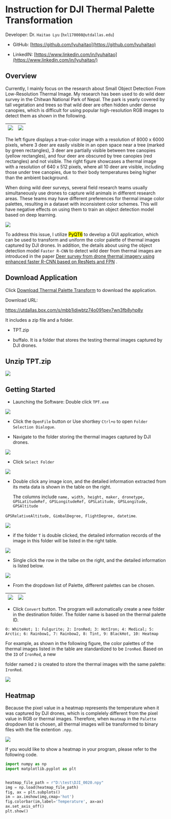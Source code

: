 # Instruction for DJI Thermal Palette Transformation

Developer: Dr. `Haitao Lyu` (`hxl170008@utdallas.edu`) 

- GitHub: [https://github.com/lyuhaitao](https://github.com/lyuhaitao) 

- LinkedIN: [https://www.linkedin.com/in/lyuhaitao](https://www.linkedin.com/in/lyuhaitao/) 

## Overview

Currently, I mainly focus on the research about Small Object Detection From Low-Resolution Thermal Image. My research has been used to do wild deer survey in the Chitwan National Park of Nepal. The park is yearly covered by tall vegetation and trees so that wild deer are often hidden under dense canopies, which is difficult for using popular high-resolution RGB images to detect them as shown in the following.

| ![](assets/20191237237ca8f40a022a34712addfddc7fc91d.jpg) | ![](assets/02dc33c1d1996508214f478fce58be61700386a9.jpg) |
| -------------------------------------------------------- | -------------------------------------------------------- |

The left figure displays a true-color image with a resolution of 8000 x 6000 pixels, where 3 deer are easily visible in an open space near a tree (marked by green rectangles), 3 deer are partially visible between tree canopies (yellow rectangles), and four deer are obscured by tree canopies (red rectangles) and not visible. The right figure showcases a thermal image with a resolution of 640 x 512 pixels, where all 10 deer are visible, including those under tree canopies, due to their body temperatures being higher than the ambient background.

When doing wild deer surveys, several field research teams  usually simultaneously use drones to capture wild animals in different research areas. These teams may have different preferences for thermal image color palettes, resulting in a dataset with inconsistent color schemes. This will have negative effects on using them to train an object detection model based on deep learning.

![](assets/8cb2fbfe48726c6ca94416c7ffbe20c8591eb434.jpg)

To address this issue, I utilize <mark>PyQT6</mark> to develop a GUI application, which can be used to transform and uniform the color palette of thermal images captured by DJI drones. In addition, the details about using the object detection model `Faster R-CNN` to detect wild deer from thermal images are introduced in the paper [Deer survey from drone thermal imagery using enhanced faster R-CNN based on ResNets and FPN](https://doi.org/10.1016/j.ecoinf.2023.102383) . 

## Download Application

Click [Download Thermal Palette Transform](https://utdallas.box.com/s/mbb1idjwbtz74o091pev7wn3fb8yhp8y) to download the application.

Download URL: <div><a href='https://utdallas.box.com/s/mbb1idjwbtz74o091pev7wn3fb8yhp8y'>https://utdallas.box.com/s/mbb1idjwbtz74o091pev7wn3fb8yhp8y</a> </div>

It includes a zip file and a folder.

- TPT.zip 

- buffalo. It is a folder that stores the testing thermal images captured by DJI drones.

## Unzip TPT.zip

![](assets/4fbe9cc31cd3d16b76be7571d6474d446f9ff645.jpg)

## Getting Started

- Launching the Software: Double click `TPT.exe`

![](assets/f29e12a132acac1c2c787d757f2ad8fdb3dbf192.jpg)

- Click the `OpenFile` button or Use shortkey `Ctrl+o` to open `Folder Selection Dialogue`.

- Navigate to the folder storing the thermal images captured by DJI drones.

![](assets/aa360a904e7b0f80550a1c41d4cb0c6fa2af2b91.jpg)

- Click `Select Folder` 

![](assets/d8841bfb5b4d40c6ec81e9bc9d1f304813314971.jpg)

- Double click any image icon, and the detailed information extracted from its meta data is shown in the table on the right. 
  
  The columns include `name, width, height, maker, dronetype, GPSLatitudeRef, GPSLongitudeRef, GPSLatitude, GPSLongitude, GPSAltitude`

`GPSRelativeAltitude, GimbalDegree, FlightDegree, datetime`.

![](assets/f1f01aaac3dbe1228c4fca3f2d60575bcc3c53fa.jpg)

- if the folder `T` is double clicked, the detailed information records  of the image in this folder will be listed in the right table.

![](assets/345060e6cfbe2df05b30e1c5f093004b8d3d3586.jpg)

- Single click the row in the talbe on the right, and the detailed information is listed below.

![](assets/fba5c97b9455f947bcad31f6d3c0442f9fd2cdab.jpg)

- From the dropdown list of Palette, different palettes can be chosen.

| ![](assets/91ee4fe8bfa736f5633305dec5bdfa7a0a783859.jpg) | ![](assets/1e1d6cb3aeb4937a3dee874cae9993492d730633.jpg) |
| -------------------------------------------------------- | -------------------------------------------------------- |

- Click `Convert` button. The program will automatically create a new folder in the destination folder. The folder name is based on the thermal palette ID.

`0: WhiteHot; 1: Fulgurite; 2: IronRed; 3: HotIron; 4: Medical; 5: Arctic; 6: Rainbow1, 7: Rainbow2, 8: Tint, 9: BlackHot, 10: Heatmap` 

For example, as shown in the following figure, the color palettes of the thermal images listed in the table are standardized to be `IronRed`. Based on the `ID` of `IronRed`, a new 

folder named `2` is created to store the thermal images with the same palette: `IronRed`.

![](assets/34cf88a1d4598b52b956171d3f3f22edd6c29d04.jpg)

## Heatmap

Because the pixel value in a heatmap represents the temperature when it was captured by DJI drones, which is complelely different from the pixel value in RGB or thermal images. Therefore, when `Heatmap` in the `Palette` dropdown list is chosen, all thermal images will be transformed to binary files with the file extention `.npy`.

![](assets/a8d45aca8da7c6333e499ec7107aee39a5990ef7.jpg)

If you would like to show a heatmap in your program, please refer to the following code.

```python
import numpy as np
import matplotlib.pyplot as plt


heatmap_file_path = r"D:\test\DJI_0020.npy"
img = np.load(heatmap_file_path)
fig, ax = plt.subplots()
im = ax.imshow(img,cmap='hot')
fig.colorbar(im,label='Temperature', ax=ax)
ax.set_axis_off()
plt.show()
```
